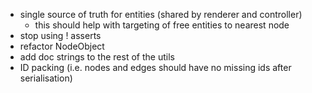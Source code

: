 - single source of truth for entities (shared by renderer and controller)
    - this should help with targeting of free entities to nearest node
- stop using ! asserts
- refactor NodeObject
- add doc strings to the rest of the utils
- ID packing (i.e. nodes and edges should have no missing ids after serialisation)
